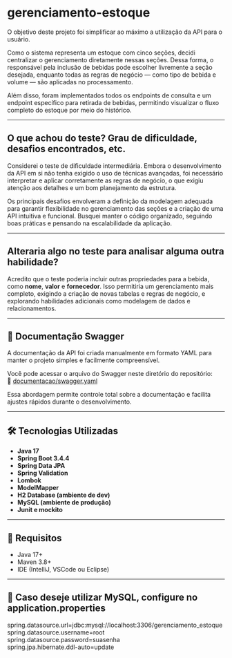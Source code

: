 # gerenciamento-estoque

O objetivo deste projeto foi simplificar ao máximo a utilização da API para o usuário.

Como o sistema representa um estoque com cinco seções, decidi centralizar o gerenciamento diretamente nessas seções. Dessa forma, o responsável pela inclusão de bebidas pode escolher livremente a seção desejada, enquanto todas as regras de negócio — como tipo de bebida e volume — são aplicadas no processamento.

Além disso, foram implementados todos os endpoints de consulta e um endpoint específico para retirada de bebidas, permitindo visualizar o fluxo completo do estoque por meio do histórico.

---

## O que achou do teste? Grau de dificuldade, desafios encontrados, etc.

Considerei o teste de dificuldade intermediária. Embora o desenvolvimento da API em si não tenha exigido o uso de técnicas avançadas, foi necessário interpretar e aplicar corretamente as regras de negócio, o que exigiu atenção aos detalhes e um bom planejamento da estrutura.

Os principais desafios envolveram a definição da modelagem adequada para garantir flexibilidade no gerenciamento das seções e a criação de uma API intuitiva e funcional. Busquei manter o código organizado, seguindo boas práticas e pensando na escalabilidade da aplicação.

---

## Alteraria algo no teste para analisar alguma outra habilidade?

Acredito que o teste poderia incluir outras propriedades para a bebida, como **nome**, **valor** e **fornecedor**. Isso permitiria um gerenciamento mais completo, exigindo a criação de novas tabelas e regras de negócio, e explorando habilidades adicionais como modelagem de dados e relacionamentos.

---

## 📄 Documentação Swagger

A documentação da API foi criada manualmente em formato YAML para manter o projeto simples e facilmente compreensível.

Você pode acessar o arquivo do Swagger neste diretório do repositório:  
🔗 [documentacao/swagger.yaml](https://gitlab.com/vcalebef/gerenciamento-estoque/-/blob/main/documentacao/swagger.yaml?ref_type=heads)

Essa abordagem permite controle total sobre a documentação e facilita ajustes rápidos durante o desenvolvimento.

---

## 🛠️ Tecnologias Utilizadas

- **Java 17**
- **Spring Boot 3.4.4**
- **Spring Data JPA**
- **Spring Validation**
- **Lombok**
- **ModelMapper**
- **H2 Database (ambiente de dev)**
- **MySQL (ambiente de produção)**
- **Junit e mockito**

---

## 🧪 Requisitos

- Java 17+
- Maven 3.8+
- IDE (IntelliJ, VSCode ou Eclipse)

---

## 🎲 Caso deseje utilizar MySQL, configure no application.properties

spring.datasource.url=jdbc:mysql://localhost:3306/gerenciamento_estoque \
spring.datasource.username=root \
spring.datasource.password=suasenha \
spring.jpa.hibernate.ddl-auto=update
